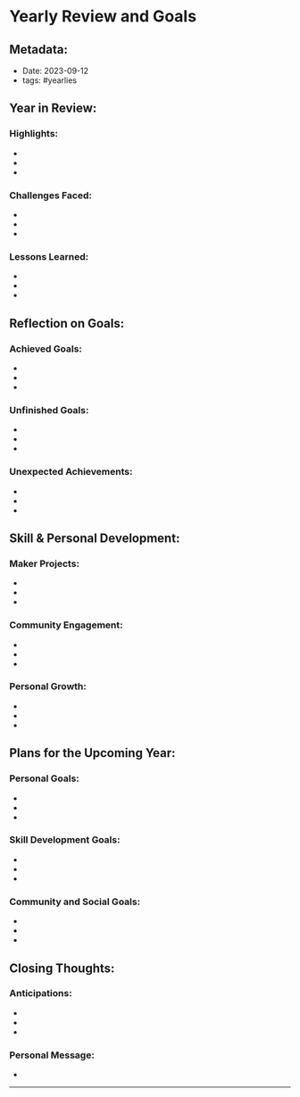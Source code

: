 # Yearly Review and Goals

## Metadata:
- Date: 2023-09-12
- tags: #yearlies 
## Year in Review:
### Highlights:
- 
- 
- 

### Challenges Faced:
- 
- 
- 

### Lessons Learned:
- 
- 
- 

## Reflection on Goals:
### Achieved Goals:
- 
- 
- 

### Unfinished Goals:
- 
- 
- 

### Unexpected Achievements:
- 
- 
- 

## Skill & Personal Development:
### Maker Projects:
- 
- 
- 

### Community Engagement:
- 
- 
- 

### Personal Growth:
- 
- 
- 

## Plans for the Upcoming Year:
### Personal Goals:
- 
- 
- 

### Skill Development Goals:
- 
- 
- 

### Community and Social Goals:
- 
- 
- 

## Closing Thoughts:
### Anticipations:
- 
- 
- 

### Personal Message:
- 

---

